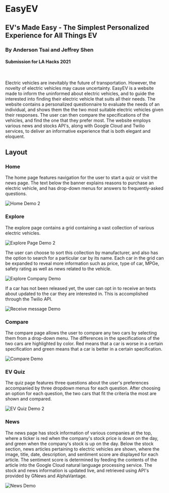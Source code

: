 # EasyEV
## EV's Made Easy - The Simplest Personalized Experience for All Things EV
### By Anderson Tsai and Jeffrey Shen
#### Submission for LA Hacks 2021
<br>

Electric vehicles are inevitably the future of transportation. However, the novelty of electric vehicles may cause uncertainty. EasyEV is a website made to inform the uninformed about electric vehicles, and to guide the interested into finding their electric vehicle that suits all their needs. The website contains a personalized questionnaire to evaluate the needs of an individual, and shows them the the two most suitable electric vehicles given their responses. The user can then compare the specifications of the vehicles, and find the one that they prefer most. The website employs various news and stocks API's, along with Google Cloud and Twilio services, to deliver an informative experience that is both elegant and eloquent.

## Layout
### Home
The home page features navigation for the user to start a quiz or visit the news page. The text below the banner explains reasons to purchase an electric vehicle, and has drop-down menus for answers to frequently-asked questions.

<!-- ![Home Demo](https://i.imgur.com/akvgO6k.gif) -->
![Home Demo 2](https://i.imgur.com/dsrnX51.gif)

### Explore
The explore page contains a grid containing a vast collection of various electric vehicles. 

<!-- ![Explore Page Demo](https://i.imgur.com/pEwwrW9.gif) -->
![Explore Page Demo 2](https://i.imgur.com/l7xcV09.gif)

The user can choose to sort this collection by manufacturer, and also has the option to search for a particular car by its name. Each car in the grid can be expanded to reveal more information such as price, type of car, MPGe, safety rating as well as news related to the vehicle. 

![Explore Company Demo](https://i.imgur.com/qPSavsW.gif)

If a car has not been released yet, the user can opt in to receive an texts about updated to the car they are interested in. This is accomplished through the Twilio API.

![Receive message Demo](https://i.imgur.com/c0P5Eal.gif)


### Compare
The compare page allows the user to compare any two cars by selecting them from a drop-down menu. The differences in the specifications of the two cars are highlighted by color. Red means that a car is worse in a certain specification and green means that a car is better in a certain specification.

![Compare Demo](https://i.imgur.com/KA8A6MM.gif)

### EV Quiz
The quiz page features three questions about the user's preferences accompanied by three dropdown menus for each question. After choosing an option for each question, the two cars that fit the criteria the most are shown and compared.

<!-- ![EV Quiz Demo](https://i.imgur.com/BwPPK1t.gif) -->
![EV Quiz Demo 2](https://i.imgur.com/yjuiwwZ.gif)

### News
The news page has stock information of various companies at the top, where a ticker is red when the company's stock price is down on the day, and green when the company's stock is up on the day. Below the stock section, news articles pertaining to electric vehicles are shown, where the image, title, date, description, and sentiment score are displayed for each article. The sentiment score is determined by feeding the contents of the article into the Google Cloud natural language processing service. The stock and news information is updated live, and retrieved using API's provided by GNews and AlphaVantage.

![News Demo](https://i.imgur.com/YL9kT7a.gif)

